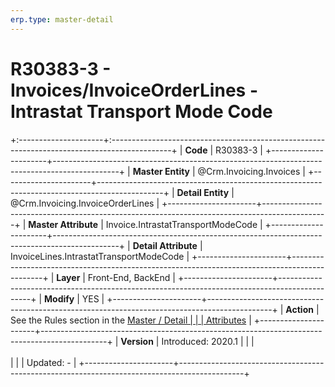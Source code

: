 ```yaml
---
erp.type: master-detail
---
```


# R30383-3 - Invoices/InvoiceOrderLines - Intrastat Transport Mode Code
+:---------------------+:---------------------------------------------------------------------------------------------+
| **Code**             | R30383-3                                                                                     |
+----------------------+----------------------------------------------------------------------------------------------+
| **Master Entity**    | @Crm.Invoicing.Invoices                                                                      |
+----------------------+----------------------------------------------------------------------------------------------+
| **Detail Entity**    | @Crm.Invoicing.InvoiceOrderLines                                                             |
+----------------------+----------------------------------------------------------------------------------------------+
| **Master Attribute** | Invoice.IntrastatTransportModeCode                                                           |
+----------------------+----------------------------------------------------------------------------------------------+
| **Detail Attribute** | InvoiceLines.IntrastatTransportModeCode                                                      |
+----------------------+----------------------------------------------------------------------------------------------+
| **Layer**            | Front-End, BackEnd                                                                           |
+----------------------+----------------------------------------------------------------------------------------------+
| **Modify**           | YES                                                                                          |
+----------------------+----------------------------------------------------------------------------------------------+
| **Action**           | See the Rules section in the [Master / Detail                                                |
|                      | Attributes](xref:master-detail)                                                              |
+----------------------+----------------------------------------------------------------------------------------------+
| **Version**          | Introduced: 2020.1                                                                           |
|                      | <br/><br/>                                                                                   |
|                      | Updated: -                                                                                   |
+----------------------+----------------------------------------------------------------------------------------------+
